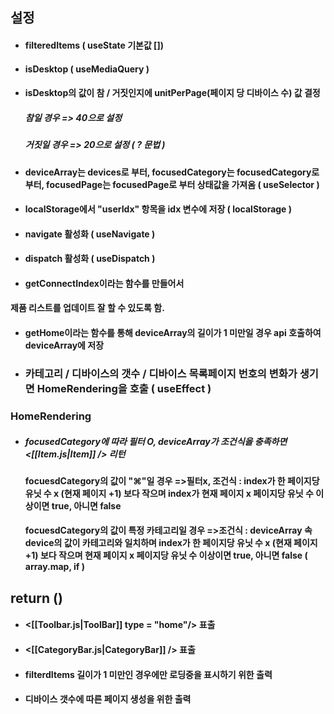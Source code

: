 ## 설정
- #### filteredItems ( useState 기본값 \[])
- #### isDesktop ( useMediaQuery )
- #### isDesktop의 값이 참 / 거짓인지에 unitPerPage(페이지 당 디바이스 수) 값 결정
	##### 				참일 경우 => 40으로 설정
	##### 				거짓일 경우 => 20으로 설정 ( ? 문법 )
- #### deviceArray는 devices로 부터, focusedCategory는 focusedCategory로 부터, focusedPage는 focusedPage로 부터 상태값을 가져옴 ( useSelector )
- #### localStorage에서 "userIdx" 항목을 idx 변수에 저장 ( localStorage )
- #### navigate 활성화 ( useNavigate )
- #### dispatch 활성화 ( useDispatch )
- #### getConnectIndex이라는 함수를 만들어서 
####   제품 리스트를 업데이트 잘 할 수 있도록 함.
- #### getHome이라는 함수를 통해 deviceArray의 길이가 1 미만일 경우 api 호출하여 deviceArray에 저장
- ### 카테고리 / 디바이스의 갯수 / 디바이스 목록페이지 번호의 변화가 생기면  HomeRendering을 호출 ( useEffect )
### HomeRendering
- ##### focusedCategory에 따라 필터 O, deviceArray가 조건식을 충족하면 <[[Item.js|Item]] /> 리턴
	#### focuesdCategory의 값이 "⌘"일 경우 =>필터x, 조건식 : index가 한 페이지당 유닛 수 x (현재 페이지 +1) 보다 작으며 index가 현재 페이지 x 페이지당 유닛 수 이상이면 true, 아니면 false
	#### focuesdCategory의 값이 특정 카테고리일 경우 =>조건식 : deviceArray 속 device의 값이 카테고리와 일치하며 index가 한 페이지당 유닛 수 x (현재 페이지 +1) 보다 작으며 현재 페이지 x 페이지당 유닛 수 이상이면 true, 아니면 false ( array.map, if )

## return () 
- #### <[[Toolbar.js|ToolBar]] type = "home"/> 표출
- #### <[[CategoryBar.js|CategoryBar]] /> 표출
- #### filterdItems 길이가 1 미만인 경우에만 로딩중을 표시하기 위한 <Loading /> 출력
- #### 디바이스 갯수에 따른 페이지 생성을 위한 <PageCountBox /> 출력